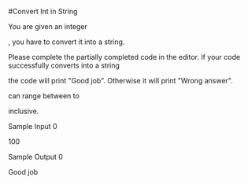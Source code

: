 #Convert Int in String

You are given an integer

, you have to convert it into a string.

Please complete the partially completed code in the editor. If your code successfully converts
into a string

the code will print "Good job". Otherwise it will print "Wrong answer".

can range between to

inclusive.

Sample Input 0

100

Sample Output 0

Good job


